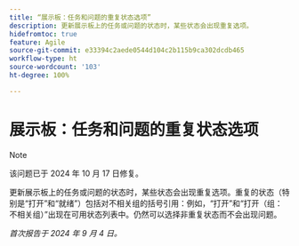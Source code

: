 ```yaml
---
title: “展示板：任务和问题的重复状态选项”
description: 更新展示板上的任务或问题的状态时，某些状态会出现重复选项。
hidefromtoc: true
feature: Agile
source-git-commit: e33394c2aede0544d104c2b115b9ca302dcdb465
workflow-type: ht
source-wordcount: '103'
ht-degree: 100%

---
```


# 展示板：任务和问题的重复状态选项


>[!NOTE]
>
>该问题已于 2024 年 10 月 17 日修复。


更新展示板上的任务或问题的状态时，某些状态会出现重复选项。重复的状态（特别是“打开”和“就绪”）包括对不相关组的括号引用：例如，“打开”和“打开（组：不相关组）”出现在可用状态列表中。仍然可以选择非重复状态而不会出现问题。

_首次报告于 2024 年 9 月 4 日。_
